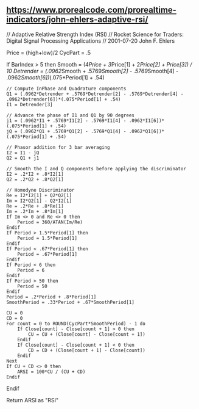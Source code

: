 ## https://www.prorealcode.com/prorealtime-indicators/john-ehlers-adaptive-rsi/

// Adaptive Relative Strength Index (RSI)
// Rocket Science for Traders: Digital Signal Processing Applications
// 2001-07-20 John F. Ehlers

Price = (high+low)/2
CycPart = .5

If BarIndex > 5 then
	Smooth = (4*Price + 3*Price[1] + 2*Price[2] + Price[3]) / 10
	Detrender = (.0962*Smooth + .5769*Smooth[2] - .5769*Smooth[4] - .0962*Smooth[6])*(.075*Period[1] + .54)

	// Compute InPhase and Quadrature components
	Q1 = (.0962*Detrender + .5769*Detrender[2] - .5769*Detrender[4] - .0962*Detrender[6])*(.075*Period[1] + .54)
	I1 = Detrender[3]

	// Advance the phase of I1 and Q1 by 90 degrees
	j1 = (.0962*I1 + .5769*I1[2] - .5769*I1[4] - .0962*I1[6])*(.075*Period[1] + .54)
	jQ = (.0962*Q1 + .5769*Q1[2] - .5769*Q1[4] - .0962*Q1[6])*(.075*Period[1] + .54)

	// Phasor addition for 3 bar averaging
	I2 = I1 - jQ
	Q2 = Q1 + j1

	// Smooth the I and Q components before applying the discriminator
	I2 = .2*I2 + .8*I2[1]
	Q2 = .2*Q2 + .8*Q2[1]

	// Homodyne Discriminator
	Re = I2*I2[1] + Q2*Q2[1]
	Im = I2*Q2[1] - Q2*I2[1]
	Re = .2*Re + .8*Re[1]
	Im = .2*Im + .8*Im[1]
	If Im <> 0 and Re <> 0 then
		Period = 360/ATAN(Im/Re)
	Endif
	If Period > 1.5*Period[1] then
		Period = 1.5*Period[1]
	Endif
	If Period < .67*Period[1] then
		Period = .67*Period[1]
	Endif
	If Period < 6 then
		Period = 6
	Endif
	If Period > 50 then
		Period = 50
	Endif
	Period = .2*Period + .8*Period[1]
	SmoothPeriod = .33*Period + .67*SmoothPeriod[1]

	CU = 0
	CD = 0
	For count = 0 to ROUND(CycPart*SmoothPeriod) - 1 do
		If Close[count] - Close[count + 1] > 0 then
			CU = CU + (Close[count] - Close[count + 1])
		Endif
		If Close[count] - Close[count + 1] < 0 then
			CD = CD + (Close[count + 1] - Close[count])
		Endif
	Next
	If CU + CD <> 0 then
		ARSI = 100*CU / (CU + CD)
	Endif
Endif

Return ARSI as "RSI"